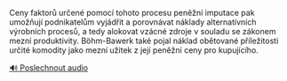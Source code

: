 
Ceny faktorů určené pomocí tohoto procesu peněžní imputace pak umožňují podnikatelům vyjádřit a porovnávat náklady alternativních výrobních procesů, a tedy alokovat vzácné zdroje v souladu se zákonem mezní produktivity. Böhm-Bawerk také pojal náklad obětované příležitosti určité komodity jako mezní užitek z její peněžní ceny pro kupujícího.

[🔊 Poslechnout audio](/data/7-paragraphs/audio/chapter_184/para_001-Ceny-faktor-uren-pomoc-tohoto-procesu-penn.mp3)
